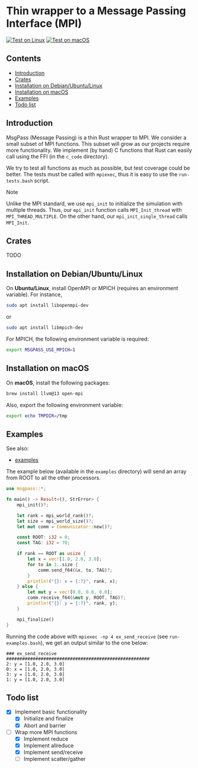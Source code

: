 # Thin wrapper to a Message Passing Interface (MPI)

[![Test on Linux](https://github.com/cpmech/msgpass/actions/workflows/test_on_linux.yml/badge.svg)](https://github.com/cpmech/msgpass/actions/workflows/test_on_linux.yml)
[![Test on macOS](https://github.com/cpmech/msgpass/actions/workflows/test_on_macos.yml/badge.svg)](https://github.com/cpmech/msgpass/actions/workflows/test_on_macos.yml)

## Contents

* [Introduction](#introduction)
* [Crates](#crates)
* [Installation on Debian/Ubuntu/Linux](#installation)
* [Installation on macOS](#macos)
* [Examples](#examples)
* [Todo list](#todo)

## <a name="introduction"></a> Introduction

MsgPass (Message Passing) is a thin Rust wrapper to MPI. We consider a small subset of MPI functions. This subset will grow as our projects require more functionality. We implement (by hand) C functions that Rust can easily call using the FFI (in the `c_code` directory).

We try to test all functions as much as possible, but test coverage could be better. The tests must be called with `mpiexec`, thus it is easy to use the `run-tests.bash` script.

> [!NOTE]
> Unlike the MPI standard, we use `mpi_init` to initialize the simulation with multiple threads. Thus, our `mpi_init` function calls `MPI_Init_thread` with `MPI_THREAD_MULTIPLE`. On the other hand, our `mpi_init_single_thread` calls `MPI_Init`.

## <a name="crates"></a> Crates

TODO

## <a name="installation"></a> Installation on Debian/Ubuntu/Linux

On **Ubuntu/Linux**, install OpenMPI or MPICH (requires an environment variable). For instance,

```bash
sudo apt install libopenmpi-dev
```

or

```bash
sudo apt install libmpich-dev
```

For MPICH, the following environment variable is required:

```bash
export MSGPASS_USE_MPICH=1
```

## <a name="macos"></a> Installation on macOS

On **macOS**, install the following packages:


```bash
brew install llvm@13 open-mpi
```

Also, export the following environment variable:

```bash
export echo TMPDIR=/tmp
```

## <a name="examples"></a> Examples

See also:

* [examples](https://github.com/cpmech/msgpass/tree/main/examples)

The example below (available in the `examples` directory) will send an array from ROOT to all the other processors.

```rust
use msgpass::*;

fn main() -> Result<(), StrError> {
    mpi_init()?;

    let rank = mpi_world_rank()?;
    let size = mpi_world_size()?;
    let mut comm = Communicator::new()?;

    const ROOT: i32 = 0;
    const TAG: i32 = 70;

    if rank == ROOT as usize {
        let x = vec![1.0, 2.0, 3.0];
        for to in 1..size {
            comm.send_f64(&x, to, TAG)?;
        }
        println!("{}: x = {:?}", rank, x);
    } else {
        let mut y = vec![0.0, 0.0, 0.0];
        comm.receive_f64(&mut y, ROOT, TAG)?;
        println!("{}: y = {:?}", rank, y);
    }

    mpi_finalize()
}
```

Running the code above with `mpiexec -np 4 ex_send_receive` (see `run-examples.bash`), we get an output similar to the one below:

```text
### ex_send_receive ######################################################
2: y = [1.0, 2.0, 3.0]
0: x = [1.0, 2.0, 3.0]
3: y = [1.0, 2.0, 3.0]
1: y = [1.0, 2.0, 3.0]
```

## <a name="todo"></a> Todo list

- [x] Implement basic functionality
    - [x] Initialize and finalize
    - [x] Abort and barrier
- [ ] Wrap more MPI functions
    - [x] Implement reduce
    - [x] Implement allreduce
    - [x] Implement send/receive
    - [ ] Implement scatter/gather
